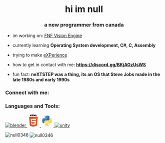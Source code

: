 <h1 align="center">hi im null</h1>
<h3 align="center">a new programmer from canada</h3>

- im working on: [FNF Vision Engine](https://github.com/null0346/FNF-Vision-Engine)

- currently learning **Operating System development, C#, C, Assembly**

- trying to make [eXPerience](https://github.com/null0346/eXPerience)

- how to get in contact with me: **https://discord.gg/BKjAGzUsWS**

- fun fact: **neXTSTEP was a thing, its an OS that Steve Jobs made in the late 1980s and early 1990s**

<h3 align="left">Connect with me:</h3>
<p align="left">
</p>

<h3 align="left">Languages and Tools:</h3>
<p align="left"> <a href="https://www.blender.org/" target="_blank" rel="noreferrer"> <img src="https://download.blender.org/branding/community/blender_community_badge_white.svg" alt="blender" width="40" height="40"/> </a> <a href="https://www.w3.org/html/" target="_blank" rel="noreferrer"> <img src="https://raw.githubusercontent.com/devicons/devicon/master/icons/html5/html5-original-wordmark.svg" alt="html5" width="40" height="40"/> </a> <a href="https://www.python.org" target="_blank" rel="noreferrer"> <img src="https://raw.githubusercontent.com/devicons/devicon/master/icons/python/python-original.svg" alt="python" width="40" height="40"/> </a> <a href="https://unity.com/" target="_blank" rel="noreferrer"> <img src="https://www.vectorlogo.zone/logos/unity3d/unity3d-icon.svg" alt="unity" width="40" height="40"/> </a> </p>

<p><img align="left" src="https://github-readme-stats.vercel.app/api/top-langs?username=null0346&show_icons=true&locale=en&layout=compact" alt="null0346" /></p>

<p>&nbsp;<img align="center" src="https://github-readme-stats.vercel.app/api?username=null0346&show_icons=true&locale=en" alt="null0346" /></p>

